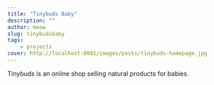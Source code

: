 ```yaml
---
title: "Tinybuds Baby"
description: ""
author: meow
slug: tinybudsbaby
tags:
    - projects
cover: http://localhost:8081/images/posts/tinybuds-homepage.jpg
---
```


Tinybuds is an online shop selling natural products for babies.